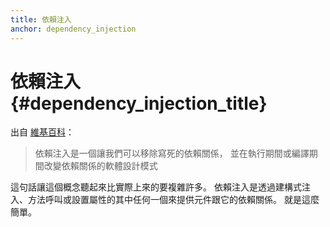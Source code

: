 ```yaml
---
title: 依賴注入
anchor: dependency_injection
---
```


# 依賴注入 {#dependency_injection_title}

出自 [維基百科](http://en.wikipedia.org/wiki/Dependency_injection)：

> 依賴注入是一個讓我們可以移除寫死的依賴關係，
> 並在執行期間或編譯期間改變依賴關係的軟體設計模式

這句話讓這個概念聽起來比實際上來的要複雜許多。 依賴注入是透過建構式注入、方法呼叫或設置屬性的其中任何一個來提供元件跟它的依賴關係。 就是這麼簡單。
